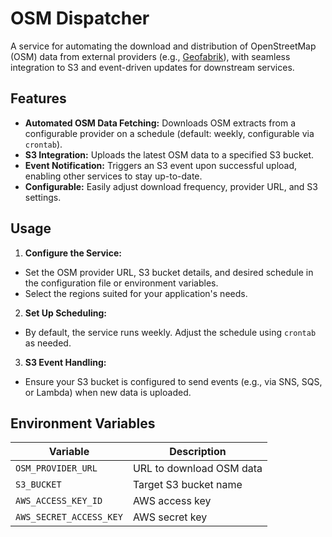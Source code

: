 # OSM Dispatcher

A service for automating the download and distribution of OpenStreetMap (OSM) data from external providers (e.g., [Geofabrik](https://download.geofabrik.de/)), with seamless integration to S3 and event-driven updates for downstream services.

## Features

- **Automated OSM Data Fetching:** Downloads OSM extracts from a configurable provider on a schedule (default: weekly, configurable via `crontab`).
- **S3 Integration:** Uploads the latest OSM data to a specified S3 bucket.
- **Event Notification:** Triggers an S3 event upon successful upload, enabling other services to stay up-to-date.
- **Configurable:** Easily adjust download frequency, provider URL, and S3 settings.

## Usage

1. **Configure the Service:**
  - Set the OSM provider URL, S3 bucket details, and desired schedule in the configuration file or environment variables.
  - Select the regions suited for your application's needs.

2. **Set Up Scheduling:**
  - By default, the service runs weekly. Adjust the schedule using `crontab` as needed.

3. **S3 Event Handling:**
  - Ensure your S3 bucket is configured to send events (e.g., via SNS, SQS, or Lambda) when new data is uploaded.

## Environment Variables

| Variable            | Description                        |
|---------------------|------------------------------------|
| `OSM_PROVIDER_URL`  | URL to download OSM data           |
| `S3_BUCKET`         | Target S3 bucket name              |
| `AWS_ACCESS_KEY_ID` | AWS access key                     |
| `AWS_SECRET_ACCESS_KEY` | AWS secret key                 |
